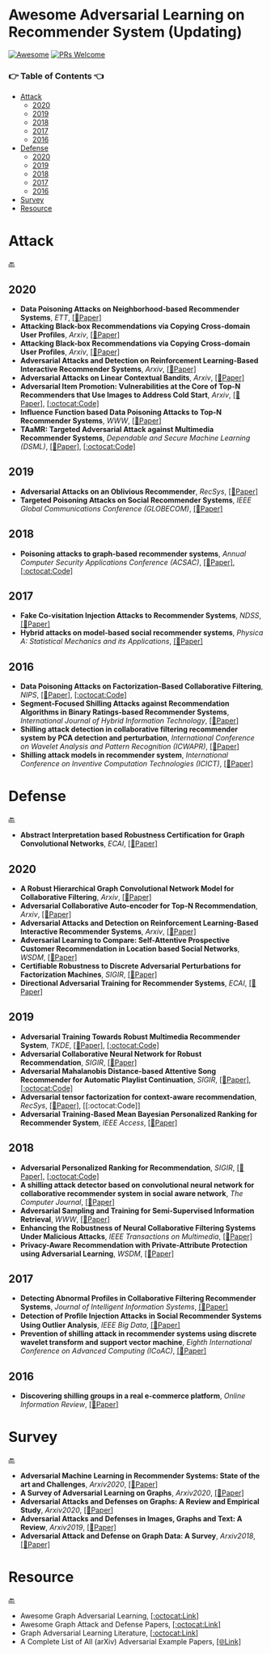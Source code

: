 <a class="toc" id="table-of-contents"></a>

# Awesome Adversarial Learning on Recommender System (Updating)
[![Awesome](https://cdn.rawgit.com/sindresorhus/awesome/d7305f38d29fed78fa85652e3a63e154dd8e8829/media/badge.svg)](https://github.com/sindresorhus/awesome)
[![PRs Welcome](https://img.shields.io/badge/PRs-welcome-brightgreen.svg?style=flat-square)](http://makeapullrequest.com)

### 👉 Table of Contents 👈
+ [Attack](#1)
	+ [2020](#1-1)
	+ [2019](#1-2)
	+ [2018](#1-3)
	+ [2017](#1-4)
	+ [2016](#1-5)
+ [Defense](#2)
	+ [2020](#2-1)
	+ [2019](#2-2)
	+ [2018](#2-3)
	+ [2017](#2-4)
	+ [2016](#2-5)
+ [Survey](#3)
+ [Resource](#4)


<a class="toc" id ="1"></a>

# Attack
[🔙](#table-of-contents)

<a class="toc" id ="1-1"></a>

## 2020
+ **Data Poisoning Attacks on Neighborhood-based Recommender Systems**, *ETT*, [[📝Paper]](https://arxiv.org/abs/1912.04109)
+ **Attacking Black-box Recommendations via Copying Cross-domain User Profiles**, *Arxiv*, [[📝Paper]](https://arxiv.org/abs/2005.08147)
+ **Attacking Black-box Recommendations via Copying Cross-domain User Profiles**, *Arxiv*, [[📝Paper]](https://arxiv.org/abs/2005.08147)
+ **Adversarial Attacks and Detection on Reinforcement Learning-Based Interactive Recommender Systems**, *Arxiv*, [[📝Paper]](https://arxiv.org/abs/2006.07934)
+ **Adversarial Attacks on Linear Contextual Bandits**, *Arxiv*, [[📝Paper]](https://arxiv.org/pdf/2002.03839)
+ **Adversarial Item Promotion: Vulnerabilities at the Core of Top-N Recommenders that Use Images to Address Cold Start**, *Arxiv*, [[📝Paper]](https://arxiv.org/abs/2006.01888), [[:octocat:Code]](https://github.com/liuzrcc/AIP)
+ **Influence Function based Data Poisoning Attacks to Top-N Recommender Systems**, *WWW*, [[📝Paper]](https://arxiv.org/abs/2002.08025)
+ **TAaMR: Targeted Adversarial Attack against Multimedia Recommender Systems**, *Dependable and Secure Machine Learning (DSML)*, [[📝Paper]](http://sisinflab.poliba.it/publications/2020/DMM20/PID6442119.pdf), [[:octocat:Code]](https://github.com/sisinflab/TAaMR)



<a class="toc" id ="1-2"></a>

## 2019
+ **Adversarial Attacks on an Oblivious Recommender**, *RecSys*, [[📝Paper]](https://dl.acm.org/doi/10.1145/3298689.3347031)
+ **Targeted Poisoning Attacks on Social Recommender Systems**, *IEEE Global Communications Conference (GLOBECOM)*, [[📝Paper]](https://ieeexplore.ieee.org/document/9013539)



<a class="toc" id ="1-3"></a>

## 2018
+ **Poisoning attacks to graph-based recommender systems**, *Annual Computer Security Applications Conference (ACSAC)*, [[📝Paper]](https://arxiv.org/abs/1809.04127), [[:octocat:Code]](https://github.com/alanefl/graph-based-recommender-attacks)


<a class="toc" id ="1-4"></a>

## 2017
+ **Fake Co-visitation Injection Attacks to Recommender Systems**, *NDSS*, [[📝Paper]](http://people.duke.edu/~zg70/papers/ndss17-attackRS.pdf)
+ **Hybrid attacks on model-based social recommender systems**, *Physica A: Statistical Mechanics and its Applications*, [[📝Paper]](https://www.sciencedirect.com/science/article/abs/pii/S0378437117303436)
<a class="toc" id ="1-5"></a>

## 2016
+ **Data Poisoning Attacks on Factorization-Based Collaborative Filtering**, *NIPS*, [[📝Paper]](https://arxiv.org/abs/1608.08182), [[:octocat:Code]](https://github.com/fuying-wang/Data-poisoning-attacks-on-factorization-based-collaborative-filtering)
+ **Segment-Focused Shilling Attacks against Recommendation Algorithms in Binary Ratings-based Recommender Systems**, *International Journal of Hybrid Information Technology*, [[📝Paper]](https://www.semanticscholar.org/paper/Segment-Focused-Shilling-Attacks-against-Algorithms-Zhang/5c7e96dcaf253f37904f91fdb6fdd6f486dba134)
+ **Shilling attack detection in collaborative filtering recommender system by PCA detection and perturbation**, *International Conference on Wavelet Analysis and Pattern Recognition (ICWAPR)*, [[📝Paper]](https://ieeexplore.ieee.org/document/7731644)
+ **Shilling attack models in recommender system**, *International Conference on Inventive Computation Technologies (ICICT)*, [[📝Paper]](https://ieeexplore.ieee.org/document/7824865)


<a class="toc" id ="2"></a>

# Defense
[🔙](#table-of-contents)


<a class="toc" id ="2-1"></a>
+ **Abstract Interpretation based Robustness Certification for Graph Convolutional Networks**, *ECAI*, [[📝Paper]](http://ecai2020.eu/papers/31_paper.pdf)

## 2020
+ **A Robust Hierarchical Graph Convolutional Network Model for Collaborative Filtering**, *Arxiv*, [[📝Paper]](https://arxiv.org/abs/2004.14734)
+ **Adversarial Collaborative Auto-encoder for Top-N Recommendation**, *Arxiv*, [[📝Paper]](https://arxiv.org/abs/1808.05361)
+ **Adversarial Attacks and Detection on Reinforcement Learning-Based Interactive Recommender Systems**, *Arxiv*, [[📝Paper]](https://arxiv.org/abs/2006.07934)
+ **Adversarial Learning to Compare: Self-Attentive Prospective Customer Recommendation in Location based Social Networks**, *WSDM*, [[📝Paper]](https://dl.acm.org/doi/abs/10.1145/3336191.3371841)
+ **Certifiable Robustness to Discrete Adversarial Perturbations for Factorization Machines**, *SIGIR*, [[📝Paper]](http://jiyang3.web.engr.illinois.edu/files/fm-rt.pdf)
+ **Directional Adversarial Training for Recommender Systems**, *ECAI*, [[📝Paper]](http://ecai2020.eu/papers/300_paper.pdf)

<a class="toc" id ="2-2"></a>

## 2019
+ **Adversarial Training Towards Robust Multimedia Recommender System**, *TKDE*, [[📝Paper]](https://graphreason.github.io/papers/35.pdf), [[:octocat:Code]](https://github.com/duxy-me/AMR)
+ **Adversarial Collaborative Neural Network for Robust Recommendation**, *SIGIR*, [[📝Paper]](https://www.researchgate.net/publication/332861957_Adversarial_Collaborative_Neural_Network_for_Robust_Recommendation)
+ **Adversarial Mahalanobis Distance-based Attentive Song Recommender for Automatic Playlist Continuation**, *SIGIR*, [[📝Paper]](http://web.cs.wpi.edu/~kmlee/pubs/tran19sigir.pdf), [[:octocat:Code]](https://github.com/thanhdtran/MASR)
+ **Adversarial tensor factorization for context-aware recommendation**, *RecSys*, [[📝Paper]](https://dl.acm.org/doi/10.1145/3298689.3346987), [[:octocat:Code]]
+ **Adversarial Training-Based Mean Bayesian Personalized Ranking for Recommender System**, *IEEE Access*, [[📝Paper]](https://ieeexplore.ieee.org/document/8946325)



<a class="toc" id ="2-3"></a>

## 2018
+ **Adversarial Personalized Ranking for Recommendation**, *SIGIR*, [[📝Paper]](https://dl.acm.org/citation.cfm?id=3209981),  [[:octocat:Code]](https://github.com/hexiangnan/adversarial_personalized_ranking)
+ **A shilling attack detector based on convolutional neural network for collaborative recommender system in social aware network**, *The Computer Journal*, [[📝Paper]](https://academic.oup.com/comjnl/article-abstract/61/7/949/4835634)
+ **Adversarial Sampling and Training for Semi-Supervised Information Retrieval**, *WWW*, [[📝Paper]](https://arxiv.org/abs/1506.05752)
+ **Enhancing the Robustness of Neural Collaborative Filtering Systems Under Malicious Attacks**, *IEEE Transactions on Multimedia*, [[📝Paper]](https://ieeexplore.ieee.org/document/8576563)
+ **Privacy-Aware Recommendation with Private-Attribute Protection using Adversarial Learning**, *WSDM*, [[📝Paper]](https://arxiv.org/abs/1911.09872)

<a class="toc" id ="2-4"></a>

## 2017
+ **Detecting Abnormal Profiles in Collaborative Filtering Recommender Systems**, *Journal of Intelligent Information Systems*, [[📝Paper]](https://link.springer.com/article/10.1007/s10844-016-0424-5)
+ **Detection of Proﬁle Injection Attacks in Social Recommender Systems Using Outlier Analysis**, *IEEE Big Data*, [[📝Paper]](http://www.cs.ucf.edu/~anahita/08258235.pdf)
+ **Prevention of shilling attack in recommender systems using discrete wavelet transform and support vector machine**, *Eighth International Conference on Advanced Computing (ICoAC)*, [[📝Paper]](https://ieeexplore.ieee.org/document/7951753)
<a class="toc" id ="2-5"></a>

## 2016
+ **Discovering shilling groups in a real e-commerce platform**, *Online Information Review*, [[📝Paper]](https://www.emerald.com/insight/content/doi/10.1108/OIR-03-2015-0073/full/html)

<a class="toc" id ="3"></a>

# Survey
[🔙](#table-of-contents)

+ **Adversarial Machine Learning in Recommender Systems: State of the art and Challenges**, *Arxiv2020*, [[📝Paper]]((https://arxiv.org/abs/2005.10322))
+ **A Survey of Adversarial Learning on Graphs**, *Arxiv2020*, [[📝Paper]](https://arxiv.org/abs/2003.05730)
+ **Adversarial Attacks and Defenses on Graphs: A Review and Empirical Study**, *Arxiv2020*, [[📝Paper]](https://arxiv.org/abs/2003.00653)
+ **Adversarial Attacks and Defenses in Images, Graphs and Text: A Review**, *Arxiv2019*, [[📝Paper]](https://arxiv.org/abs/1909.08072)
+ **Adversarial Attack and Defense on Graph Data: A Survey**, *Arxiv2018*, [[📝Paper]](https://arxiv.org/abs/1812.10528)


<a class="toc" id ="4"></a>
# Resource
[🔙](#table-of-contents)

+ Awesome Graph Adversarial Learning, [[:octocat:Link]](https://github.com/gitgiter/Graph-Adversarial-Learning)
+ Awesome Graph Attack and Defense Papers, [[:octocat:Link]](https://github.com/ChandlerBang/awesome-graph-attack-papers)
+ Graph Adversarial Learning Literature, [[:octocat:Link]](https://github.com/safe-graph/graph-adversarial-learning-literature)
+ A Complete List of All (arXiv) Adversarial Example Papers, [[🌐Link]](https://nicholas.carlini.com/writing/2019/all-adversarial-example-papers.html)

